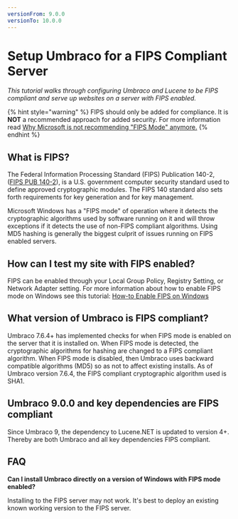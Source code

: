 ```yaml
---
versionFrom: 9.0.0
versionTo: 10.0.0
---
```


# Setup Umbraco for a FIPS Compliant Server

_This tutorial walks through configuring Umbraco and Lucene to be FIPS compliant and serve up websites on a server with FIPS enabled._

{% hint style="warning" %}
FIPS should only be added for compliance. It is **NOT** a recommended approach for added security. For more information read [Why Microsoft is not recommending "FIPS Mode" anymore.](https://techcommunity.microsoft.com/t5/microsoft-security-baselines/why-we-8217-re-not-recommending-8220-fips-mode-8221-anymore/ba-p/701037)
{% endhint %}

## What is FIPS?

The Federal Information Processing Standard (FIPS) Publication 140-2, ([FIPS PUB 140-2][1]), is a U.S. government computer security standard used to define approved cryptographic modules. The FIPS 140 standard also sets forth requirements for key generation and for key management.

Microsoft Windows has a "FIPS mode" of operation where it detects the cryptographic algorithms used by software running on it and will throw exceptions if it detects the use of non-FIPS compliant algorithms.  Using MD5 hashing is generally the biggest culprit of issues running on FIPS enabled servers.

## How can I test my site with FIPS enabled?

FIPS can be enabled through your Local Group Policy, Registry Setting, or Network Adapter setting.  For more information about how to enable FIPS mode on Windows see this tutorial: [How-to Enable FIPS on Windows][2]

## What version of Umbraco is FIPS compliant?

Umbraco 7.6.4+ has implemented checks for when FIPS mode is enabled on the server that it is installed on.  When FIPS mode is detected, the cryptographic algorithms for hashing are changed to a FIPS compliant algorithm. When FIPS mode is disabled, then Umbraco uses backward compatible algorithms (MD5) so as not to affect existing installs. As of Umbraco version 7.6.4, the FIPS compliant cryptographic algorithm used is SHA1.

## Umbraco 9.0.0 and key dependencies are FIPS compliant

Since Umbraco 9, the dependency to Lucene.NET is updated to version 4+. Thereby are both Umbraco and all key dependencies FIPS compliant.

## FAQ

__Can I install Umbraco directly on a version of Windows with FIPS mode enabled?__

Installing to the FIPS server may not work.  It's best to deploy an existing known working version to the FIPS server.

[1]:https://csrc.nist.gov/publications/PubsFIPS.html#140-2
[2]:https://www.howtogeek.com/245859/why-you-shouldnt-enable-fips-compliant-encryption-on-windows/
[3]:../../fundamentals/setup/upgrading/
